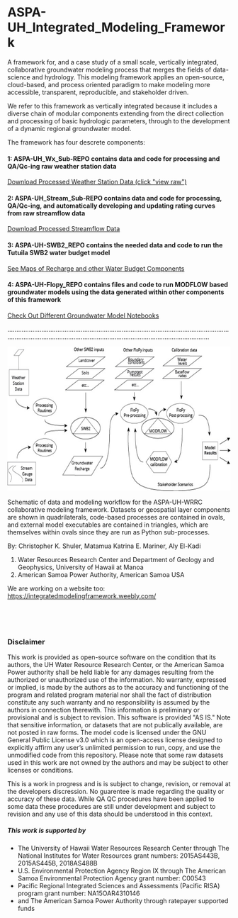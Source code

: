 # ASPA-UH_Integrated_Modeling_Framework

A framework for, and a case study of a small scale, vertically integrated, collaborative groundwater modeling process that merges the fields of data-science and hydrology. This modeling framework applies an open-source, cloud-based, and process oriented paradigm to make modeling more accessible, transparent, reproducible, and stakeholder driven.


We refer to this framework as vertically integrated because it includes a diverse chain of modular components extending from the direct collection and processing of basic hydrologic parameters, through to the development of a dynamic regional groundwater model.

The framework has four descrete components: 

#### 1: ASPA-UH_Wx_Sub-REPO contains data and code for processing and QA/Qc-ing raw weather station data

[Download Processed Weather Station Data (click "view raw")](ASPA-UH_Wx_REPO/workspace/QA_All_merged.csv)

#### 2: ASPA-UH_Stream_Sub-REPO contains data and code for processing, QA/Qc-ing, and automatically developing and updating rating curves from raw streamflow data

[Download Processed Streamflow Data](ASPA-UH_Stream_REPO/workspace)

#### 3: ASPA-UH-SWB2_REPO contains the needed data and code to run the Tutuila SWB2 water budget model

[See Maps of Recharge and other Water Budget Components](ASPA-UH-SWB2_REPO/output/Figures)

#### 4: ASPA-UH-Flopy_REPO contains files and code to run MODFLOW based groundwater models using the data generated within other components of this framework

[Check Out Different Groundwater Model Notebooks](ASPA-UH-Flopy_REPO/Models)

.............................................................................................................................................................................................................................................

<p align="center">
  <img width="650" height="325" src=Docs/Figures/Framework_Schematic1.jpg >
</p>




Schematic of data and modeling workflow for the ASPA-UH-WRRC collaborative modeling framework. Datasets or geospatial layer components are shown in quadrilaterals, code-based processes are contained in ovals, and external model executables are contained in triangles, which are themselves within ovals since they are run as Python sub-processes.


By: 
Christopher K. Shuler, Matamua Katrina E. Mariner, Aly El-Kadi
1. Water Resources Research Center and Department of Geology and Geophysics, University of Hawaii at Manoa
2. American Samoa Power Authority, American Samoa USA


We are working on a website too:
https://integratedmodelingframework.weebly.com/


&nbsp;


&nbsp;

### Disclaimer
This work is provided as open-source software on the condition that its authors, the UH Water Resource Research Center, or the American Samoa Power authority shall be held liable for any damages resulting from the authorized or unauthorized use of the information. No warranty, expressed or implied, is made by the authors as to the accuracy and functioning of the program and related program material nor shall the fact of distribution constitute any such warranty and no responsibility is assumed by the authors in connection therewith. This information is preliminary or provisional and is subject to revision. This software is provided "AS IS." Note that sensitive information, or datasets that are not publically available, are not posted in raw forms. The model code is licensed under the GNU General Public License v3.0 which is an open-access license designed to explicitly affirm any user’s unlimited permission to run, copy, and use the unmodified code from this repository. Please note that some raw datasets used in this work are not owned by the authors and may be subject to other licenses or conditions.

This is a work in progress and is is subject to change, revision, or removal at the developers discression. No guarentee is made regarding the quality or accuracy of these data. While QA QC procedures have been applied to some data these procedures are still under development and subject to revision and any use of this data should be understood in this context.


##### This work is supported by
- The University of Hawaii Water Resources Research Center through The National Institutes for Water Resources grant numbers: 2015AS443B, 2015AS445B, 2018AS488B
- U.S. Environmental Protection Agency Region IX through  The American Samoa Environmental Protection Agency grant number: C00543
- Pacific Regional Integrated Sciences and Assessments (Pacific RISA) program grant number: NA15OAR4310146
- and The American Samoa Power Authority through ratepayer supported funds

